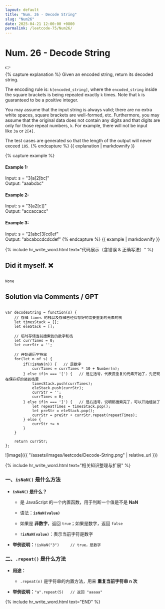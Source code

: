 ```yaml
---
layout: default
title: "Num. 26 - Decode String"
slug: "Num26"
date: 2025-04-21 12:00:00 +0800
permalink: /leetcode-75/Num26/
---
```


# Num. 26 - Decode String

<aside class="asideDiv">
    <div>👉</div>
    <div>
        <main>
            {% capture explanation %}
Given an encoded string, return its decoded string.

The encoding rule is: `k[encoded_string]`, where the `encoded_string` inside the square brackets is being repeated exactly `k` times. Note that `k` is guaranteed to be a positive integer.

You may assume that the input string is always valid; there are no extra white spaces, square brackets are well-formed, etc. Furthermore, you may assume that the original data does not contain any digits and that digits are only for those repeat numbers, `k`. For example, there will not be input like `3a` or `2[4]`.

The test cases are generated so that the length of the output will never exceed `105`.
            {% endcapture %}
            {{ explanation | markdownify }}
        </main>
        <main>
            {% capture example %}
#### Example 1:
Input: s = "3[a]2[bc]"  
Output: "aaabcbc"
#### Example 2:
Input: s = "3[a2[c]]"  
Output: "accaccacc"
#### Example 3:
Input: s = "2[abc]3[cd]ef"  
Output: "abcabccdcdcdef"
            {% endcapture %}
            {{ example | markdownify }}
        </main>
    </div>
</aside>

{% include hr_write_word.html text="代码展示（含错误 & 正确写法）" %}

## **Did it myself.** &#x274C;
<pre><code class="language-js">
None
</code></pre>

## **Solution via Comments / GPT**
<pre><code class="language-js">
var decodeString = function(s) {
    // 存储 times 的栈以及存储已经保存好的需要重复的元素的栈
    let timesStack = [];
    let eleStack = [];

    // 临时存储当前搜索到的数字和栈
    let currTimes = 0;
    let currStr = '';

    // 开始遍历字符串
    for(let n of s) {
        if(!isNaN(n)) {   // 是数字
            currTimes = currTimes * 10 + Number(n);
        } else if(n === '[') {   // 是左括号，代表要重复的元素开始了，先把现在保存好的装到栈里
            timesStack.push(currTimes);
            eleStack.push(currStr);
            currStr = '';
            currTimes = 0;
        } else if(n === ']') {   // 是右括号，说明都搜索完了，可以开始组装了
            let repeatTimes = timesStack.pop();
            let preStr = eleStack.pop();
            currStr = preStr + currStr.repeat(repeatTimes);
        } else {
            currStr += n
        }
    }

    return currStr; 
};
</code></pre>

![image]({{ "/assets/images/leetcode/Decode-String.png" | relative_url }})

{% include hr_write_word.html text="相关知识整理与扩展" %}


### **一、`isNaN()` 是什么方法**

- **`isNaN()` 是什么？**

    - 是 JavaScript 的一个内置函数，用于判断一个值是不是 **NaN**

    - 语法：**`isNaN(value)`**

    - 如果是 **非数字**，返回 `true`；如果是数字，返回 `false`

    - **`!isNaN(value)`**：表示当前字符是数字

- **举例说明：**`!isNaN("3")     // true，是数字`

### **二、`.repeat()` 是什么方法**

- **用途：**

    - `.repeat(n)` 是字符串的内置方法，用来 **重复当前字符串 n 次**

- **举例说明：**`"a".repeat(5)   // 返回 "aaaaa"`


{% include hr_write_word.html text="END" %}